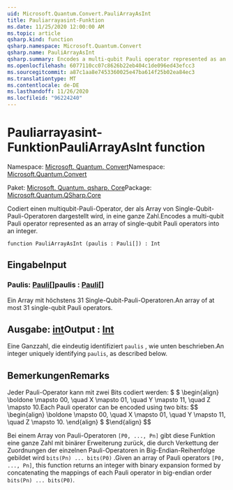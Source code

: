 ```yaml
---
uid: Microsoft.Quantum.Convert.PauliArrayAsInt
title: Pauliarrayasint-Funktion
ms.date: 11/25/2020 12:00:00 AM
ms.topic: article
qsharp.kind: function
qsharp.namespace: Microsoft.Quantum.Convert
qsharp.name: PauliArrayAsInt
qsharp.summary: Encodes a multi-qubit Pauli operator represented as an array of single-qubit Pauli operators into an integer.
ms.openlocfilehash: 6077110cc07c8626b22eb404c1de096ed43efcc3
ms.sourcegitcommit: a87c1aa8e7453360025e47ba614f25b02ea84ec3
ms.translationtype: MT
ms.contentlocale: de-DE
ms.lasthandoff: 11/26/2020
ms.locfileid: "96224240"
---
```

# <a name="pauliarrayasint-function"></a><span data-ttu-id="3facd-102">Pauliarrayasint-Funktion</span><span class="sxs-lookup"><span data-stu-id="3facd-102">PauliArrayAsInt function</span></span>

<span data-ttu-id="3facd-103">Namespace: [Microsoft. Quantum. Convert](xref:Microsoft.Quantum.Convert)</span><span class="sxs-lookup"><span data-stu-id="3facd-103">Namespace: [Microsoft.Quantum.Convert](xref:Microsoft.Quantum.Convert)</span></span>

<span data-ttu-id="3facd-104">Paket: [Microsoft. Quantum. qsharp. Core](https://nuget.org/packages/Microsoft.Quantum.QSharp.Core)</span><span class="sxs-lookup"><span data-stu-id="3facd-104">Package: [Microsoft.Quantum.QSharp.Core](https://nuget.org/packages/Microsoft.Quantum.QSharp.Core)</span></span>


<span data-ttu-id="3facd-105">Codiert einen multiqubit-Pauli-Operator, der als Array von Single-Qubit-Pauli-Operatoren dargestellt wird, in eine ganze Zahl.</span><span class="sxs-lookup"><span data-stu-id="3facd-105">Encodes a multi-qubit Pauli operator represented as an array of single-qubit Pauli operators into an integer.</span></span>

```qsharp
function PauliArrayAsInt (paulis : Pauli[]) : Int
```


## <a name="input"></a><span data-ttu-id="3facd-106">Eingabe</span><span class="sxs-lookup"><span data-stu-id="3facd-106">Input</span></span>

### <a name="paulis--pauli"></a><span data-ttu-id="3facd-107">Paulis: [Pauli](xref:microsoft.quantum.lang-ref.pauli)[]</span><span class="sxs-lookup"><span data-stu-id="3facd-107">paulis : [Pauli](xref:microsoft.quantum.lang-ref.pauli)[]</span></span>

<span data-ttu-id="3facd-108">Ein Array mit höchstens 31 Single-Qubit-Pauli-Operatoren.</span><span class="sxs-lookup"><span data-stu-id="3facd-108">An array of at most 31 single-qubit Pauli operators.</span></span>



## <a name="output--int"></a><span data-ttu-id="3facd-109">Ausgabe: [int](xref:microsoft.quantum.lang-ref.int)</span><span class="sxs-lookup"><span data-stu-id="3facd-109">Output : [Int](xref:microsoft.quantum.lang-ref.int)</span></span>

<span data-ttu-id="3facd-110">Eine Ganzzahl, die eindeutig identifiziert `paulis` , wie unten beschrieben.</span><span class="sxs-lookup"><span data-stu-id="3facd-110">An integer uniquely identifying `paulis`, as described below.</span></span>

## <a name="remarks"></a><span data-ttu-id="3facd-111">Bemerkungen</span><span class="sxs-lookup"><span data-stu-id="3facd-111">Remarks</span></span>

<span data-ttu-id="3facd-112">Jeder Pauli-Operator kann mit zwei Bits codiert werden: $ $ \begin{align} \boldone \mapsto 00, \quad X \mapsto 01, \quad Y \mapsto 11, \quad Z \mapsto 10.</span><span class="sxs-lookup"><span data-stu-id="3facd-112">Each Pauli operator can be encoded using two bits: $$ \begin{align} \boldone \mapsto 00, \quad X \mapsto 01, \quad Y \mapsto 11, \quad Z \mapsto 10.</span></span>
<span data-ttu-id="3facd-113">\end{align} $ $</span><span class="sxs-lookup"><span data-stu-id="3facd-113">\end{align} $$</span></span>

<span data-ttu-id="3facd-114">Bei einem Array von Pauli-Operatoren `[P0, ..., Pn]` gibt diese Funktion eine ganze Zahl mit binärer Erweiterung zurück, die durch Verkettung der Zuordnungen der einzelnen Pauli-Operatoren in Big-Endian-Reihenfolge gebildet wird `bits(Pn) ... bits(P0)` .</span><span class="sxs-lookup"><span data-stu-id="3facd-114">Given an array of Pauli operators `[P0, ..., Pn]`, this function returns an integer with binary expansion formed by concatenating the mappings of each Pauli operator in big-endian order `bits(Pn) ... bits(P0)`.</span></span>
